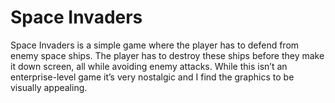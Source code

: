 # Space Invaders
Space Invaders is a simple game where the player has to defend from enemy space ships. 
The player has to destroy these ships before they make it down screen, all while avoiding enemy attacks. While this isn’t an enterprise-level game it’s very nostalgic and I find the graphics to be visually appealing.
